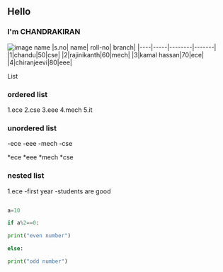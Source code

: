 <h2>Hello</h2>
<h3>I'm CHANDRAKIRAN</h3>

![image name](https://images.unsplash.com/photo-1599135343721-6c8d4c1b8b58?ixlib=rb-1.2.1&ixid=MnwxMjA3fDB8MHxleHBsb3JlLWZlZWR8Mnx8fGVufDB8fHx8&auto=format&fit=crop&w=500&q=60)
|s.no| name| roll-no| branch|
|----|-----|--------|-------|
|1|chandu|50|cse|
|2|rajinikanth|60|mech|
|3|kamal hassan|70|ece|
|4|chiranjeevi|80|eee|

List
<h3>ordered list</h3>
1.ece
2.cse
3.eee
4.mech
5.it

<h3>unordered list</h3>
-ece
-eee
-mech
-cse

*ece
*eee
*mech
*cse

<h3>nested list</h3>
 1.ece
   -first year
   -students are good



```python code

a=10

if a%2==0:

print("even number")

else:

print("odd number")


